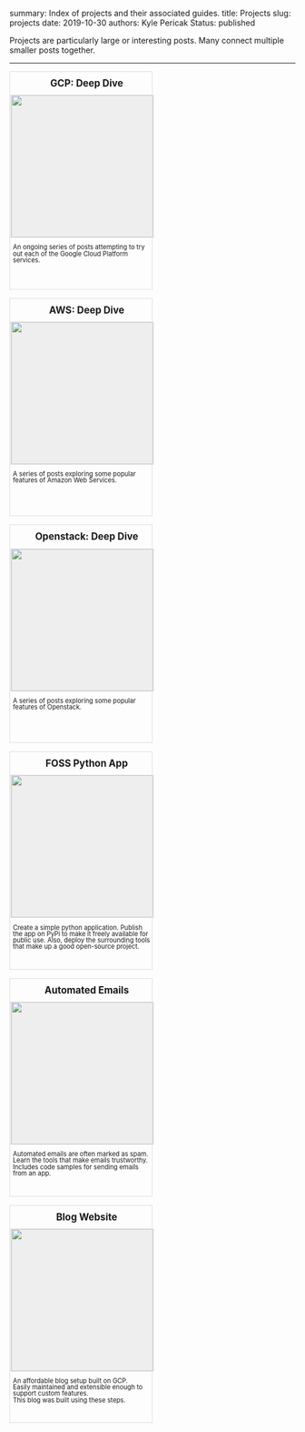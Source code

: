 summary: Index of projects and their associated guides.
title: Projects
slug: projects
date: 2019-10-30
authors: Kyle Pericak
Status: published


Projects are particularly large or interesting posts. Many connect multiple
smaller posts together.

---

<style>
  .project-card{
    width: 250px;
    border: 1px solid #DDDDDD;
    float: left;
    margin: 0;
    margin-right: 10px;
    margin-bottom: 15px;
  }
  .project-title{
    text-align: center;
    width: 100%;
    font-weight: bold;
    margin: 10px;
    font-size: 1.2em;
    height: 1.2em;
    float: left;
  }
  .project-image{
    width: 250px;
    height: 250px;
    margin: 0 auto 0 auto;
    padding: 0 2px 0 2px;
    float: left;
    background-color: #EEEEEE;
    border-top: 1px solid #EEEEEE;
    border-bottom: 1px solid #EEEEEE;
  }
  .project-description {
    font-size: 0.8em;
    height: 6em;
    text-align: left;
    float: left;
    line-height: 1;
    padding-top: 1em;
    padding-bottom: 1em;
    margin-left: 5px;
  }
</style>

<!-- GCP: Deep Dive -->
<a href="/gcp">
<div class="project-card">
  <div class="project-title">
    GCP: Deep Dive
  </div>
  <img src="/images/gcp-card.png" class="project-image"/>
  <div class="project-description">
    An ongoing series of posts attempting to try out each of the Google Cloud
    Platform services.
  </div>
</div>

<!-- AWS: Deep Dive -->
<a href="/aws">
<div class="project-card">
  <div class="project-title">
    AWS: Deep Dive
  </div>
  <img src="/images/aws-card.png" class="project-image"/>
  <div class="project-description">
    A series of posts exploring some popular features of Amazon Web Services.
  </div>
</div>

<!-- Openstack: Deep Dive -->
<a href="/openstack">
<div class="project-card">
  <div class="project-title">
    Openstack: Deep Dive
  </div>
  <img src="/images/openstack-card.png" class="project-image"/>
  <div class="project-description">
    A series of posts exploring some popular features of Openstack.
  </div>
</div>


<!-- Public Python App -->
<a href="/open-source-cli-project">
<div class="project-card">
  <div class="project-title">
    FOSS Python App
  </div>
  <img src="/images/pypi-card.png" class="project-image"/>
  <div class="project-description">
    Create a simple python application. Publish the app on PyPi to make it
    freely available for public use. Also, deploy the surrounding tools that
    make up a good open-source project.
  </div>
</div>

<!-- Automated Emails -->
<a href="/project-email">
<div class="project-card">
  <div class="project-title">
    Automated Emails
  </div>
  <img src="/images/project-email-card.png" class="project-image"/>
  <div class="project-description">
    Automated emails are often marked as spam. Learn the tools that make emails
    trustworthy. Includes code samples for sending emails from an app.
  </div>
</div>
</a>

</a>
<!-- Blog Website -->
<a href="/blog-website">
<div class="project-card">
  <div class="project-title">
    Blog Website
  </div>
  <img src="/images/project-blog-card.png" class="project-image"/>
  <div class="project-description">
    An affordable blog setup built on GCP. <br />
    Easily maintained and extensible enough to support custom features. <br />
    This blog was built using these steps.
  </div>
</div>
</a>

